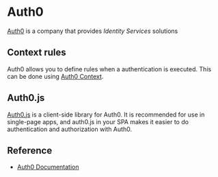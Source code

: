 # Auth0 

[Auth0](https://auth0.com/) is a company that provides *Identity Services* solutions

## Context rules

Auth0 allows you to define rules when a authentication is executed. This can be done using [Auth0 Context](https://auth0.com/docs/rules/context-object).

## Auth0.js 

[Auth0.js](https://auth0.com/docs/libraries/auth0js/v9) is a client-side library for Auth0. It is recommended for use in single-page apps, and auth0.js in your SPA makes it easier to do authentication and authorization with Auth0. 

## Reference

- [Auth0 Documentation](https://auth0.com/docs/)
